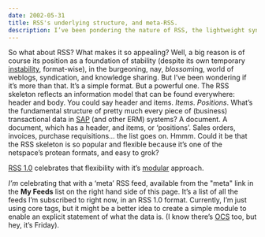 ```yaml
---
date: 2002-05-31
title: RSS's underlying structure, and meta-RSS.
description: I’ve been pondering the nature of RSS, the lightweight syndication and feed format which is a heavy contender for the most talked-about XML format these days (uh, I suppose this post goes some way to help the cause too :-).
---
```


So what about RSS? What makes it so appealing? Well, a big reason is of course its position as a foundation of stability (despite its own temporary [instability](http://rss.benhammersley.com/archives/000051.html#000051), format-wise), in the burgeoning, nay, *blossom*ing, world of weblogs, syndication, and knowledge sharing. But I’ve been wondering if it’s more than that. It’s a simple format. But a powerful one. The RSS skeleton reflects an information model that can be found everywhere: header and body. You could say header and items. *Items*. *Positions*. What’s the fundamental structure of pretty much every piece of (business) transactional data in [SAP](http://www.sap-ag.de/) (and other ERM) systems? A document. A document, which has a header, and items, or ‘positions’. Sales orders, invoices, purchase requisitions… the list goes on. Hmmm. Could it be that the RSS skeleton is so popular and flexible because it’s one of the netspace’s protean formats, and easy to grok?

[RSS 1.0](http://purl.org/rss/1.0/) celebrates that flexibility with it’s [modular](http://purl.org/rss/1.0/modules/) approach.

*I’m* celebrating that with a ‘meta’ RSS feed, available from the "meta" link in the **My Feeds** list on the right hand side of this page. It’s a list of all the feeds I’m subscribed to right now, in an RSS 1.0 format. Currently, I’m just using core tags, but it might be a better idea to create a simple module to enable an explicit statement of what the data is. (I know there’s [OCS](https://web.archive.org/web/20020402154928/http://internetalchemy.org/ocs/) too, but hey, it’s Friday).
